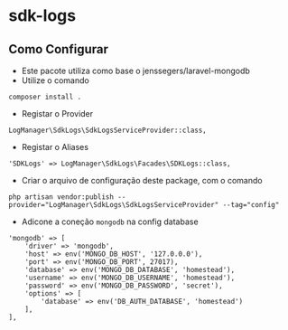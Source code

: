 # sdk-logs

## Como Configurar
- Este pacote utiliza como base o jenssegers/laravel-mongodb
- Utilize o comando 
```
composer install .
```
- Registar o Provider
```
LogManager\SdkLogs\SdkLogsServiceProvider::class,
```
- Registar o Aliases
```
'SDKLogs' => LogManager\SdkLogs\Facades\SDKLogs::class,
```
- Criar o arquivo de configuração deste package, com o comando 
```
php artisan vendor:publish --provider="LogManager\SdkLogs\SdkLogsServiceProvider" --tag="config"
```
- Adicone a coneção `mongodb` na config database
```
'mongodb' => [
    'driver' => 'mongodb',
    'host' => env('MONGO_DB_HOST', '127.0.0.0'),
    'port' => env('MONGO_DB_PORT', 27017),
    'database' => env('MONGO_DB_DATABASE', 'homestead'),
    'username' => env('MONGO_DB_USERNAME', 'homestead'),
    'password' => env('MONGO_DB_PASSWORD', 'secret'),
    'options' => [
        'database' => env('DB_AUTH_DATABASE', 'homestead')
    ],
],
```
